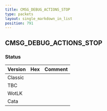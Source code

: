 ```yaml
---
title: CMSG_DEBUG_ACTIONS_STOP
type: packets
layout: single_markdown_in_list
position: 791
---
```


## CMSG_DEBUG_ACTIONS_STOP

### Status

Version | Hex | Comment
---------- | ---------- | ---------- 
Classic |  |  
TBC |  |  
WotLK |  |  
Cata |  |  
